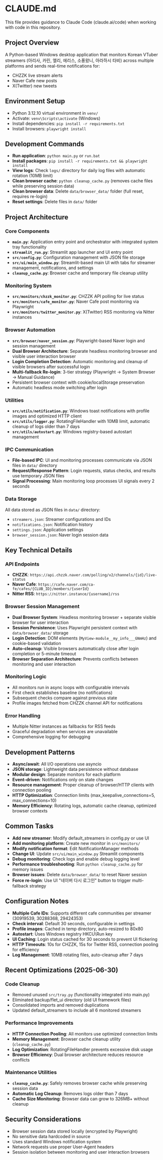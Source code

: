 # CLAUDE.md

This file provides guidance to Claude Code (claude.ai/code) when working with code in this repository.

## Project Overview

A Python-based Windows desktop application that monitors Korean VTuber streamers (아리사, 카린, 엘리, 에리스, 소풍왔니, 아라하시 타비) across multiple platforms and sends real-time notifications for:
- CHZZK live stream alerts
- Naver Cafe new posts
- X(Twitter) new tweets

## Environment Setup

- Python 3.12.10 virtual environment in `venv/`
- Activate: `venv\Scripts\activate` (Windows)
- Install dependencies: `pip install -r requirements.txt`
- Install browsers: `playwright install`

## Development Commands

- **Run application**: `python main.py` or `run.bat`
- **Install packages**: `pip install -r requirements.txt && playwright install`
- **View logs**: Check `logs/` directory for daily log files with automatic rotation (10MB limit)
- **Clean browser cache**: `python cleanup_cache.py` (removes cache files while preserving session data)
- **Clean browser data**: Delete `data/browser_data/` folder (full reset, requires re-login)
- **Reset settings**: Delete files in `data/` folder

## Project Architecture

### Core Components

- **`main.py`**: Application entry point and orchestrator with integrated system tray functionality
- **`streamlit_run.py`**: Streamlit app launcher and UI entry point
- **`src/config.py`**: Configuration management with JSON file storage
- **`src/ui/main_window.py`**: Streamlit-based main UI with tabs for streamer management, notifications, and settings
- **`cleanup_cache.py`**: Browser cache and temporary file cleanup utility

### Monitoring System

- **`src/monitors/chzzk_monitor.py`**: CHZZK API polling for live status
- **`src/monitors/cafe_monitor.py`**: Naver Cafe post monitoring via Playwright
- **`src/monitors/twitter_monitor.py`**: X(Twitter) RSS monitoring via Nitter instances

### Browser Automation

- **`src/browser/naver_session.py`**: Playwright-based Naver login and session management
- **Dual Browser Architecture**: Separate headless monitoring browser and visible user interaction browser
- **Login Completion Detection**: Automatic monitoring and cleanup of visible browsers after successful login
- **Multi-fallback Re-login**: 3-tier strategy (Playwright → System Browser → Manual Guidance)
- Persistent browser context with cookie/localStorage preservation
- Automatic headless mode switching after login

### Utilities

- **`src/utils/notification.py`**: Windows toast notifications with profile images and optimized HTTP client
- **`src/utils/logger.py`**: RotatingFileHandler with 10MB limit, automatic cleanup of logs older than 7 days
- **`src/utils/autostart.py`**: Windows registry-based autostart management

### IPC Communication

- **File-based IPC**: UI and monitoring processes communicate via JSON files in `data/` directory
- **Request/Response Pattern**: Login requests, status checks, and results use temporary JSON files
- **Signal Processing**: Main monitoring loop processes UI signals every 2 seconds

### Data Storage

All data stored as JSON files in `data/` directory:
- `streamers.json`: Streamer configurations and IDs
- `notifications.json`: Notification history
- `settings.json`: Application settings
- `browser_session.json`: Naver login session data

## Key Technical Details

### API Endpoints
- **CHZZK**: `https://api.chzzk.naver.com/polling/v2/channels/{id}/live-status`
- **Naver Cafe**: `https://cafe.naver.com/ca-fe/cafes/{CLUB_ID}/members/{userId}`
- **Nitter RSS**: `https://nitter.instance/{username}/rss`

### Browser Session Management
- **Dual Browser System**: Headless monitoring browser + separate visible browser for user interaction
- **Session Persistence**: Uses Playwright persistent context with `data/browser_data/` storage
- **Login Detection**: DOM elements (`MyView-module__my_info___GNmHz`) and cookie-based validation
- **Auto-cleanup**: Visible browsers automatically close after login completion or 5-minute timeout
- **Browser Separation Architecture**: Prevents conflicts between monitoring and user interaction

### Monitoring Logic
- All monitors run in async loops with configurable intervals
- First check establishes baseline (no notifications)
- Subsequent checks compare against previous state
- Profile images fetched from CHZZK channel API for notifications

### Error Handling
- Multiple Nitter instances as fallbacks for RSS feeds
- Graceful degradation when services are unavailable
- Comprehensive logging for debugging

## Development Patterns

- **Async/await**: All I/O operations use asyncio
- **JSON storage**: Lightweight data persistence without database
- **Modular design**: Separate monitors for each platform
- **Event-driven**: Notifications only on state changes
- **Resource management**: Proper cleanup of browser/HTTP clients with connection pooling
- **HTTP Optimization**: Connection limits (max_keepalive_connections=5, max_connections=10)
- **Memory Efficiency**: Rotating logs, automatic cache cleanup, optimized browser contexts

## Common Tasks

- **Add new streamer**: Modify default_streamers in config.py or use UI
- **Add monitoring platform**: Create new monitor in `src/monitors/`
- **Modify notification format**: Edit NotificationManager methods
- **Change UI**: Update `src/ui/main_window.py` Streamlit components
- **Debug monitoring**: Check logs and enable debug logging level
- **Performance troubleshooting**: Run `python cleanup_cache.py` for memory issues
- **Browser issues**: Delete `data/browser_data/` to reset Naver session
- **Force re-login**: Use UI "네이버 다시 로그인" button to trigger multi-fallback strategy

## Configuration Notes

- **Multiple Cafe IDs**: Supports different cafe communities per streamer (30919539, 30288368, 29424353)
- **Check interval**: Default 30 seconds, configurable in settings
- **Profile images**: Cached in temp directory, auto-resized to 80x80
- **Autostart**: Uses Windows registry HKCU\Run key
- **UI Caching**: Login status cached for 30 seconds to prevent UI flickering
- **HTTP Timeouts**: 10s for CHZZK, 15s for Twitter RSS, connection pooling for efficiency
- **Log Management**: 10MB rotating files, auto-cleanup after 7 days

## Recent Optimizations (2025-06-30)

### Code Cleanup
- Removed unused `src/tray.py` (functionality integrated into main.py)
- Eliminated backup/flet_ui directory (old UI framework files)
- Consolidated imports and removed duplications
- Updated default_streamers to include all 6 monitored streamers

### Performance Improvements
- **HTTP Connection Pooling**: All monitors use optimized connection limits
- **Memory Management**: Browser cache cleanup utility (`cleanup_cache.py`)
- **Log Optimization**: RotatingFileHandler prevents excessive disk usage
- **Browser Efficiency**: Dual browser architecture reduces resource conflicts

### Maintenance Utilities
- **`cleanup_cache.py`**: Safely removes browser cache while preserving session data
- **Automatic Log Cleanup**: Removes logs older than 7 days
- **Cache Size Monitoring**: Browser data can grow to 326MB+ without cleanup

## Security Considerations

- Browser session data stored locally (encrypted by Playwright)
- No sensitive data hardcoded in source
- Uses standard Windows notification system
- Network requests use proper User-Agent headers
- Session isolation between monitoring and user interaction browsers